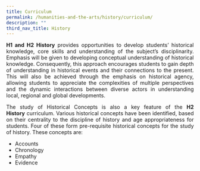 ```yaml
---
title: Curriculum
permalink: /humanities-and-the-arts/history/curriculum/
description: ""
third_nav_title: History
---
```


<div align=justify>
<p>
<strong>H1 and H2 History</strong> provides opportunities to develop students’ historical knowledge, core skills and understanding of the subject’s disciplinarity. Emphasis will be given to developing conceptual understanding of historical knowledge. Consequently, this approach encourages students to gain depth of understanding in historical events and their connections to the present. This will also be achieved through the emphasis on historical agency, allowing students to appreciate the complexities of multiple perspectives and the dynamic interactions between diverse actors in understanding local, regional and global developments.</p>

<p>
The study of Historical Concepts is also a key feature of the <strong>H2 History</strong> curriculum. Various historical concepts have been identified, based on their centrality to the discipline of history and age appropriateness for students. Four of these form pre-requisite historical concepts for the study of history. These concepts are:</p>
<ul>
	<li>Accounts</li>
	<li>Chronology</li>
	<li>Empathy</li>
	<li>Evidence</li></ul>